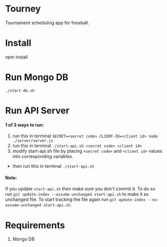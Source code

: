 # Tourney
Tournament scheduling app for foosball.

# Install
npm install

# Run Mongo DB
`./start-db.sh`

# Run API Server
#### 1 of 3 ways to run:

1. run this in terminal `SECRET=<secret code> CLIENT-ID=<client id> node ./server/server.js`
2. run this in terminal `./start-api.sh <secret code> <client id>`
3. modify start-api.sh file by placing `<secret code>` and `<client id>` values into corresponding variables.
  * then run this in terminal `./start-api.sh`

#### Note: 
If you update `start-api.sh` then make sure you don't commit it.
To do so run `git update-index --assume-unchanged start-api.sh` to make it as unchanged file.
To start tracking the file again run `git update-index --no-assume-unchanged start-api.sh`.
# Requirements
1. Mongo DB
